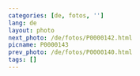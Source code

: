 ```yaml
---
categories: [de, fotos, '']
lang: de
layout: photo
next_photo: /de/fotos/P0000142.html
picname: P0000143
prev_photo: /de/fotos/P0000140.html
tags: []
---
```

